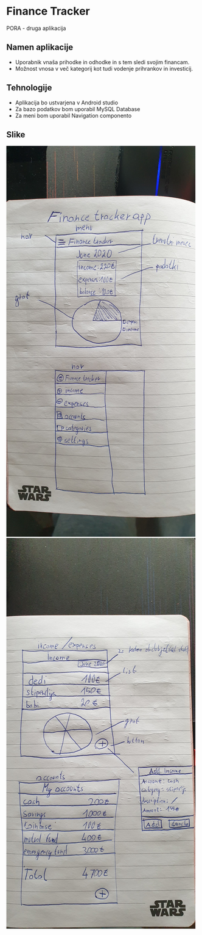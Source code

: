 # Finance Tracker
PORA - druga aplikacija

## Namen aplikacije
* Uporabnik vnaša prihodke in odhodke in s tem sledi svojim financam.
* Možnost vnosa v več kategorij kot tudi vodenje prihrankov in investicij.

## Tehnologije
* Aplikacija bo ustvarjena v Android studio
* Za bazo podatkov bom uporabil MySQL Database
* Za meni bom uporabil Navigation componento

## Slike
![Slika1](/slike/slika1.jpg)
![Slika2](/slike/slika2.jpg)
